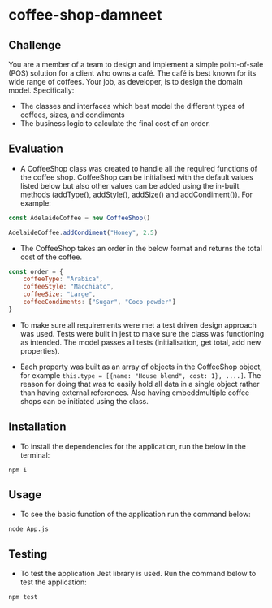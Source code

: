 # coffee-shop-damneet

## Challenge

You are a member of a team to design and implement a simple point-of-sale (POS) solution for a client who owns a
café. The café is best known for its wide range of coffees.
Your job, as developer, is to design the domain model. Specifically:

- The classes and interfaces which best model the different types of coffees, sizes, and condiments
- The business logic to calculate the final cost of an order.

## Evaluation

- A CoffeeShop class was created to handle all the required functions of the coffee shop. CoffeeShop can be initialised with the default values listed below but also other values can be added using the in-built methods (addType(), addStyle(), addSize() and addCondiment()). For example:

```javascript
const AdelaideCoffee = new CoffeeShop()

AdelaideCoffee.addCondiment("Honey", 2.5)
```

- The CoffeeShop takes an order in the below format and returns the total cost of the coffee.

```javascript
const order = {
    coffeeType: "Arabica",
    coffeeStyle: "Macchiato",
    coffeeSize: "Large",
    coffeeCondiments: ["Sugar", "Coco powder"]
}
```

- To make sure all requirements were met a test driven design approach was used. Tests were built in jest to make sure the class was functioning as intended. The model passes all tests (initialisation, get total, add new properties).


- Each property was built as an array of objects in the CoffeeShop object, for example `this.type = [{name: "House blend", cost: 1}, ....]`. The reason for doing that was to easily hold all data in a single object rather than having external references. Also having embeddmultiple coffee shops can be initiated using the class.

## Installation

- To install the dependencies for the application, run the below in the terminal:

```
npm i
```

## Usage
- To see the basic function of the application run the command below:
```
node App.js
```

## Testing
- To test the application Jest library is used. Run the command below to test the application:
```
npm test
```


